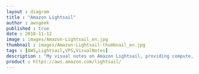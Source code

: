 ```yaml
---
layout : diagram
title : "Amazon Lightsail"
author : awsgeek
published : true
date : 2018-11-12
image : images/Amazon-Lightsail_en.jpg
thumbnail : images/Amazon-Lightsail-thumbnail_en.jpg
tags : [AWS,Lightsail,VPS,VisualNotes]
description : "My visual notes on Amazon Lightsail, providing compute, storage, and network resources to jumpstart your project on AWS"
product : https://aws.amazon.com/lightsail/
---
```

